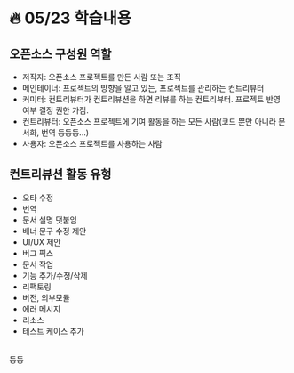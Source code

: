 # :fire: 05/23 학습내용

## 오픈소스 구성원 역할

- 저작자: 오픈소스 프로젝트를 만든 사람 또는 조직
- 메인테이너: 프로젝트의 방향을 알고 있는, 프로젝트를 관리하는 컨트리뷰터
- 커미터: 컨트리뷰터가 컨트리뷰션을 하면 리뷰를 하는 컨트리뷰터. 프로젝트 반영 여부 결정 권한 가짐.
- 컨트리뷰터: 오픈소스 프로젝트에 기여 활동을 하는 모든 사람(코드 뿐만 아니라 문서화, 번역 등등등...)
- 사용자: 오픈소스 프로젝트를 사용하는 사람

## 컨트리뷰션 활동 유형

- 오타 수정
- 번역
- 문서 설명 덧붙임
- 배너 문구 수정 제안
- UI/UX 제안
- 버그 픽스
- 문서 작업
- 기능 추가/수정/삭제
- 리팩토링
- 버전, 외부모듈
- 에러 메시지
- 리소스
- 테스트 케이스 추가
<br/>
등등

  
